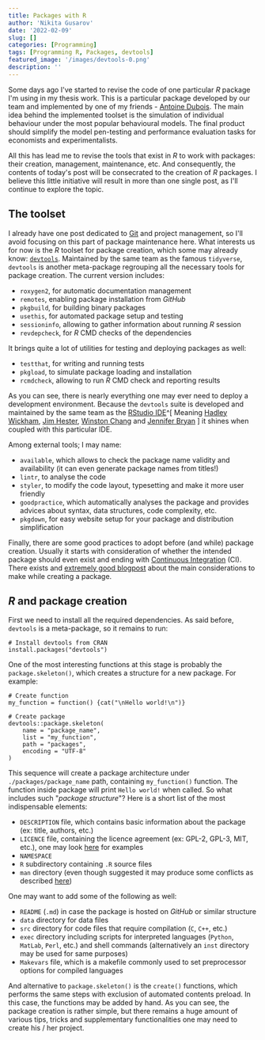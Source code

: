 ```yaml
---
title: Packages with R
author: 'Nikita Gusarov'
date: '2022-02-09'
slug: []
categories: [Programming]
tags: [Programming R, Packages, devtools]
featured_image: '/images/devtools-0.png'
description: ''
---
```




Some days ago I've started to revise the code of one particular *R* package I'm using in my thesis work. 
This is a particular package developed by our team and implemented by one of my friends - [Antoine Dubois](https://github.com/AntoineDubois/). 
The main idea behind the implemented toolset is the simulation of individual behaviour under the most popular behavioural models. 
The final product should simplify the model pen-testing and performance evaluation tasks for economists and experimentalists. 

All this has lead me to revise the tools that exist in *R* to work with packages: their creation, management, maintenance, etc. 
And consequently, the contents of today's post will be consecrated to the creation of *R* packages. 
I believe this little initiative will result in more than one single post, as I'll continue to explore the topic. 



## The toolset 

I already have one post dedicated to [Git]() and project management, so I'll avoid focusing on this part of package maintenance here. 
What interests us for now is the *R* toolset for package creation, which some may already know: [`devtools`](https://devtools.r-lib.org/). 
Maintained by the same team as the famous `tidyverse`, `devtools` is another meta-package regrouping all the necessary tools for package creation. 
The current version includes:

- `roxygen2`, for automatic documentation management
- `remotes`, enabling package installation from *GitHub*
- `pkgbuild`, for building binary packages
- `usethis`, for automated package setup and testing
- `sessioninfo`, allowing to gather information about running *R* session
- `revdepcheck`, for *R* CMD checks of the dependencies

It brings quite a lot of utilities for testing and deploying packages as well:

- `testthat`, for writing and running tests
- `pkgload`, to simulate package loading and installation
- `rcmdcheck`, allowing to run *R* CMD check and reporting results

As you can see, there is nearly everything one may ever need to deploy a development environment. 
Because the `devtools` suite is developed and maintained by the same team as the [RStudio IDE]()^[
    Meaning [Hadley Wickham](https://hadley.nz/), [Jim Hester](https://www.jimhester.com/), [Winston Chang](https://github.com/wch) and [Jennifer Bryan](https://jennybryan.org/)
] it shines when coupled with this particular IDE. 

Among external tools; I may name:

- `available`, which allows to check the package name validity and availability (it can even generate package names from titles!)
- `lintr`, to analyse the code
- `styler`, to modify the code layout, typesetting and make it more user friendly
- `goodpractice`, which automatically analyses the package and provides advices about syntax, data structures, code complexity, etc.
- `pkgdown`, for easy website setup for your package and distribution simplification

Finally, there are some good practices to adopt before (and while) package creation. 
Usually it starts with consideration of whether the intended package should even exist and ending with [Continuous Integration](https://juliasilge.com/blog/beginners-guide-to-travis/) (CI). 
There exists and [extremely good blogpost](https://juliasilge.com/blog/beginners-guide-to-travis/) about the main considerations to make while creating a package.

## *R* and package creation

First we need to install all the required dependencies. 
As said before, `devtools` is a  meta-package, so it remains to run:

```
# Install devtools from CRAN
install.packages("devtools")
```

One of the most interesting functions at this stage is probably the `package.skeleton()`, which creates a structure for a new package. 
For example: 

```
# Create function
my_function = function() {cat("\nHello world!\n")}

# Create package
devtools::package.skeleton(
    name = "package_name",
    list = "my_function",
    path = "packages",
    encoding = "UTF-8"
)
```

This sequence will create a package architecture under `./packages/package_name` path, containing `my_function()` function. 
The function inside package will print `Hello world!` when called. 
So what includes such "*package structure*"? 
Here is a short list of the most indispensable elements:

- `DESCRIPTION` file, which contains basic information about the package (ex: title, authors, etc.)
- `LICENCE` file, containing the licence agreement (ex: GPL-2, GPL-3, MIT, etc.), one may look [here](https://www.r-project.org/Licenses/) for examples
- `NAMESPACE` 
- `R` subdirectory containing `.R` source files
- `man` directory (even though suggested it may produce some conflicts as described [here](https://cran.r-project.org/doc/manuals/r-release/R-exts.html#Package-subdirectories))

One may want to add some of the following as well:

- `README` (`.md`) in case the package is hosted on *GitHub* or similar structure
- `data` directory for data files
- `src` directory for code files that require compilation (`C`, `C++`, etc.)
- `exec` directory including scripts for interpreted languages (`Python`, `MatLab`, `Perl`, etc.) and shell commands (alternatively an `inst` directory may be used for same purposes)
- `Makevars` file, which is a makefile commonly used to set preprocessor options for compiled languages

And alternative to `package.skeleton()` is the `create()` functions, which performs the same steps with exclusion of automated contents preload. 
In this case, the functions may be added by hand. 
As you can see, the package creation is rather simple, but there remains a huge amount of various tips, tricks and supplementary functionalities one may need to create his / her project. 